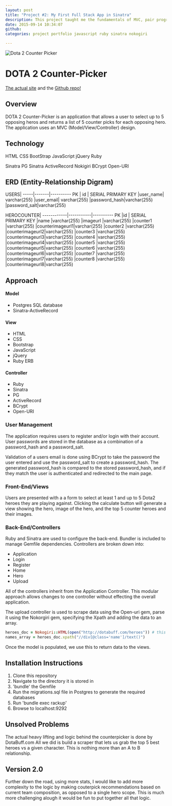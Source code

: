 ```yaml
---
layout: post
title: "Project #2: My First Full Stack App in Sinatra"
description: This project taught me the fundamentals of MVC, pair programming, and also gave me enough time to play with scraping data.
date: 2015-09-14 10:34:07
github:
categories: project portfolio javascript ruby sinatra nokogiri

---
```


![Dota 2 Counter Picker](/images/Dota2CounterPicker.png)

# DOTA 2 Counter-Picker

<a href="http://104.236.206.175">The actual site</a>
and the
<a href="https://github.com/luczaki114/DOTA-2-Counter-Picker-My-Fork">Github repo!</a>

## Overview

  DOTA 2 Counter-Picker is an application that allows a user to select up to 5 opposing heros and returns a list of 5 counter picks for each opposing hero.  The application uses an MVC (Model/View/Controller) design.

## Technology

  HTML
  CSS
  BootStrap
  JavaScript
  jQuery
  Ruby

  Sinatra
  PG
  Sinatra ActiveRecord
  Nokigiri
  BCrypt
  Open-URI

## ERD (Entity-Relationship Digram)

USERS|
-----|-------|----------
PK  | id  | SERIAL PRIMARY KEY
    |user_name| varchar(255)
    |user_email| varchar(255)
    |password_hash|varchar(255)
    |password_salt|varchar(255)

HEROCOUNTER|
------------|-----------|----------
PK          |id         | SERIAL PRIMARY KEY
            |name       |varchar(255)
            |imageurl   |varchar(255)
            |counter1   |varchar(255)
            |counterimageurl1|varchar(255)
            |counter2   |varchar(255)
            |counterimageurl2|varchar(255)
            |counter3   |varchar(255)
            |counterimageurl3|varchar(255)
            |counter4   |varchar(255)
            |counterimageurl4|varchar(255)
            |counter5   |varchar(255)
            |counterimageurl5|varchar(255)
            |counter6   |varchar(255)
            |counterimageurl6|varchar(255)
            |counter7   |varchar(255)
            |counterimageurl7|varchar(255)
            |counter8   |varchar(255)
            |counterimageurl8|varchar(255)

## Approach

#### Model
- Postgres SQL database
- Sinatra-ActiveRecord

#### View
- HTML
- CSS
- Bootstrap
- JavaScript
- jQuery
- Ruby ERB

#### Controller
- Ruby
- Sinatra
- PG
- ActiveRecord
- BCrypt
- Open-URI

### User Management

The application requires users to register and/or login with their account.  User passwords are stored in the database as a combination of a password_hash and a password_salt.

Validation of a users email is done using BCrypt to take the password the user entered and use the password_salt to create a password_hash.  The generated password_hash is compared to the stored password_hash, and if they match the user is authenticated and redirected to the main page.

### Front-End/Views

Users are presented with a a form to select at least 1 and up to 5 Dota2 heroes they are playing against.  Clicking the calculate button will generate a view showing the hero, image of the hero, and the top 5 counter heroes and their images.


### Back-End/Controllers

Ruby and Sinatra are used to configure the back-end.  Bundler is included to manage Gemfile dependencies.  Controllers are broken down into:

- Application
- Login
- Register
- Home
- Hero
- Upload

All of the controllers inherit from the Application Controller.  This modular approach allows changes to one controller without effecting the overall application.

The upload controller is used to scrape data using the Open-uri gem, parse it using the Nokorgiri gem, specifying the Xpath and  adding the data to an array.

```ruby
heroes_doc = Nokogiri::HTML(open("http://dotabuff.com/heroes")) # this grabs the page.
names_array = heroes_doc.xpath("//div[@class='name']/text()")
```

Once the model is populated, we use this to return data to the views.  

## Installation Instructions

1. Clone this repository
2. Navigate to the directory it is stored in
3. 'bundle' the Gemfile
4. Run the migrations.sql file in Postgres to generate the required databases
5. Run 'bundle exec rackup'
6. Browse to localhost:9292

## Unsolved Problems
The actual heavy lifting and logic behind the counterpicker is done by DotaBuff.com All we did is build a scraper that lets us grab the top 5 best heroes vs a given character. This is nothing more than an A to B relationship.

## Version 2.0
Further down the road, using more stats, I would like to add more complexity to the logic by making couterpick recommendations based on current team composition, as opposed to a single hero scope. This is much more challenging alough it would be fun to put together all that logic.
